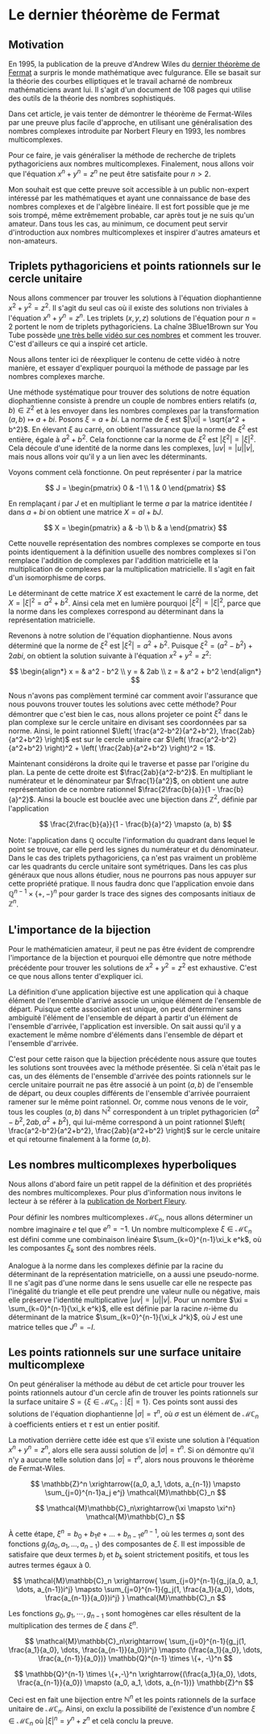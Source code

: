 # Le dernier théorème de Fermat

## Motivation

En 1995, la publication de la preuve d'Andrew Wiles du [dernier théorème de Fermat](https://archive.wikiwix.com/cache/index2.php?url=http%3A%2F%2Fmath.stanford.edu%2F%7Elekheng%2Fflt%2Fwiles.pdf%2Findex.html#federation=archive.wikiwix.com&) a surpris le monde mathématique avec fulgurance. Elle se basait sur la théorie des courbes elliptiques et le travail acharné de nombreux mathématiciens avant lui. Il s'agit d'un document de 108 pages qui utilise des outils de la théorie des nombres sophistiqués.

Dans cet article, je vais tenter de démontrer le théorème de Fermat-Wiles par une preuve plus facile d'approche, en utilisant une généralisation des nombres complexes introduite par Norbert Fleury en 1993, les nombres multicomplexes.

Pour ce faire, je vais généraliser la méthode de recherche de triplets pythagoriciens aux nombres multicomplexes. Finalement, nous allons voir que l'équation $x^n + y^n = z^n$ ne peut être satisfaite pour $n > 2$.

Mon souhait est que cette preuve soit accessible à un public non-expert intéressé par les mathématiques et ayant une connaissance de base des nombres complexes et de l'algèbre linéaire. Il est fort possible que je me sois trompé, même extrêmement probable, car après tout je ne suis qu'un amateur. Dans tous les cas, au minimum, ce document peut servir d'introduction aux nombres multicomplexes et inspirer d'autres amateurs et non-amateurs.

## Triplets pythagoriciens et points rationnels sur le cercle unitaire

Nous allons commencer par trouver les solutions à l'équation diophantienne $x^2 + y^2 = z^2$. Il s'agit du seul cas où il existe des solutions non triviales à l'équation $x^n + y^n = z^n$. Les triplets $(x, y, z)$ solutions de l'équation pour $n = 2$ portent le nom de triplets pythagoriciens. La chaîne 3Blue1Brown sur You Tube possède [une très belle vidéo sur ces nombres](https://www.youtube.com/watch?v=QJYmyhnaaek) et comment les trouver. C'est d'ailleurs ce qui a inspiré cet article.

Nous allons tenter ici de réexpliquer le contenu de cette vidéo à notre manière, et essayer d'expliquer pourquoi la méthode de passage par les nombres complexes marche.

Une méthode systématique pour trouver des solutions de notre équation diophantienne consiste à prendre un couple de nombres entiers relatifs $(a, b) \in \mathbb{Z}^2$ et à les envoyer dans les nombres complexes par la transformation $(a,b) \mapsto a + bi$. Posons $\xi = a + bi$. La norme de $\xi$ est $|\xi| = \sqrt{a^2 + b^2}$. En élevant $\xi$ au carré, on obtient l'assurance que la norme de $\xi^2$ est entière, égale à $a^2 + b^2$. Cela fonctionne car la norme de $\xi^2$ est $|\xi^2| = |\xi|^2$. Cela découle d'une identité de la norme dans les complexes, $|uv| = |u||v|$, mais nous allons voir qu'il y a un lien avec les déterminants. 

Voyons comment celà fonctionne. On peut représenter $i$ par la matrice 

$$
J = \begin{pmatrix}
0 & -1 \\
1 &  0
\end{pmatrix}
$$

En remplaçant $i$ par $J$ et en multipliant le terme $a$ par la matrice identitée $I$ dans $a+bi$ on obtient une matrice $X = aI + bJ$. 

$$
X = \begin{pmatrix}
a & -b \\
b & a
\end{pmatrix}
$$

Cette nouvelle représentation des nombres complexes se comporte en tous points identiquement à la définition usuelle des nombres complexes si l'on remplace l'addition de complexes par l'addition matricielle et la multiplication de complexes par la multiplication matricielle. Il s'agit en fait d'un isomorphisme de corps. 

Le déterminant de cette matrice $X$ est exactement le carré de la norme, $\det X = |\xi|^2 = a^2 + b^2$. Ainsi cela met en lumière pourquoi $|\xi^2| = |\xi|^2$, parce que la norme dans les complexes correspond au déterminant dans la représentation matricielle.

Revenons à notre solution de l'équation diophantienne. Nous avons déterminé que la norme de $\xi^2$ est $|\xi^2| = a^2 + b^2$. Puisque $\xi^2 = (a^2 - b^2) + 2abi$, on obtient la solution suivante à l'équation $x^2 + y^2 = z^2$:

$$
\begin{align*}
x = & a^2 - b^2 \\
y = & 2ab \\
z = & a^2 + b^2
\end{align*}
$$ 

Nous n'avons pas complèment terminé car comment avoir l'assurance que nous pouvons trouver toutes les solutions avec cette méthode? Pour démontrer que c'est bien le cas, nous allons projeter ce point $\xi^2$ dans le plan complexe sur le cercle unitaire en divisant ses coordonnées par sa norme. Ainsi, le point rationnel $\left( \frac{a^2-b^2}{a^2+b^2}, \frac{2ab}{a^2+b^2} \right)$ est sur le cercle unitaire car $\left( \frac{a^2-b^2}{a^2+b^2} \right)^2 + \left( \frac{2ab}{a^2+b^2} \right)^2 = 1$.

Maintenant considérons la droite qui le traverse et passe par l'origine du plan. La pente de cette droite est $\frac{2ab}{a^2-b^2}$. En multipliant le numérateur et le dénominateur par $\frac{1}{a^2}$, on obtient une autre représentation de ce nombre rationnel $\frac{2\frac{b}{a}}{1 - \frac{b}{a}^2}$. Ainsi la boucle est bouclée avec une bijection dans $\mathbb{Z}^2$, définie par l'application

$$
\frac{2\frac{b}{a}}{1 - \frac{b}{a}^2}
\mapsto
(a, b)
$$

Note: l'application dans $\mathbb{Q}$ occulte l'information du quadrant dans lequel le point se trouve, car elle perd les signes du numérateur et du dénominateur. Dans le cas des triplets pythagoriciens, ça n'est pas vraiment un problème car les quadrants du cercle unitaire sont symétriques. Dans les cas plus généraux que nous allons étudier, nous ne pourrons pas nous appuyer sur cette propriété pratique. Il nous faudra donc que l'application envoie dans $\mathbb{Q}^{n-1} \times \{+,-\}^n$ pour garder ls trace des signes des composants initiaux de $\mathbb{Z}^n$.

## L'importance de la bijection

Pour le mathématicien amateur, il peut ne pas être évident de comprendre l'importance de la bijection et pourquoi elle démontre que notre méthode précédente pour trouver les solutions de $x^2 + y^2 = z^2$ est exhaustive. C'est ce que nous allons tenter d'expliquer ici.

La définition d'une application bijective est une application qui à chaque élément de l'ensemble d'arrivé associe un unique élément de l'ensemble de départ. Puisque cette association est unique, on peut déterminer sans ambiguité l'élément de l'ensemble de départ à partir d'un élément de l'ensemble d'arrivée, l'application est inversible. On sait aussi qu'il y a exactement le même nombre d'éléments dans l'ensemble de départ et l'ensemble d'arrivée.

C'est pour cette raison que la bijection précédente nous assure que toutes les solutions sont trouvées avec la méthode présentée. Si celà n'était pas le cas, un des éléments de l'ensemble d'arrivée des points rationnels sur le cercle unitaire pourrait ne pas être associé à un point $(a, b)$ de l'ensemble de départ, ou deux couples différents de l'ensemble d'arrivée pourraient ramener sur le même point rationnel. Or, comme nous venons de le voir, tous les couples $(a, b)$ dans $\mathbb{N}^2$ correspondent à un triplet pythagoricien $(a^2 - b^2, 2ab, a^2 + b^2)$, qui lui-même correspond à un point rationnel $\left( \frac{a^2-b^2}{a^2+b^2}, \frac{2ab}{a^2+b^2} \right)$ sur le cercle unitaire et qui retourne finalement à la forme $(a, b)$.

## Les nombres multicomplexes hyperboliques


Nous allons d'abord faire un petit rappel de la définition et des propriétés des nombres multicomplexes. Pour plus d'information nous invitons le lecteur à se référer à la [publication de Norbert Fleury](http://www.sciencedirect.com/science/article/pii/S0022247X83714101/pdf?md5=99c473b97d70da5a165a55850a33d7ea&pid=1-s2.0-S0022247X83714101-main.pdf).

Pour définir les nombres multicomplexes $\mathcal{M}\mathbb{C}_n$, nous allons déterminer un nombre imaginaire $e$ tel que $e^n = -1$. Un nombre multicomplexe $\xi \in \mathcal{M}\mathbb{C}_n$ est défini comme une combinaison linéaire $\sum_{k=0}^{n-1}\xi_k e^k$, où les composantes $\xi_k$ sont des nombres réels.

Analogue à la norme dans les complexes définie par la racine du déterminant de la représentation matricielle, on a aussi une pseudo-norme. Il ne s'agit pas d'une norme dans le sens usuelle car elle ne respecte pas l'inégalité du triangle et elle peut prendre une valeur nulle ou négative, mais elle préserve l'identité multiplicative $|uv| = |u||v|$. Pour un nombre $\xi = \sum_{k=0}^{n-1}{\xi_k e^k}$, elle est définie par la racine $n$-ième du déterminant de la matrice $\sum_{k=0}^{n-1}{\xi_k J^k}$, où $J$ est une matrice telles que $J^n = -I$.

## Les points rationnels sur une surface unitaire multicomplexe

On peut généraliser la méthode au début de cet article pour trouver les points rationnels autour d'un cercle afin de trouver les points rationnels sur la surface unitaire $S = \{\xi \in \mathcal{M}\mathbb{C}_n: |\xi| = 1\}$. Ces points sont aussi des solutions de l'équation diophantienne $|\sigma| = \tau^n$, où $\sigma$ est un élément de $\mathcal{M}\mathbb{C}_n$ à coefficients entiers et $\tau$ est un entier positif.

La motivation derrière cette idée est que s'il existe une solution à l'équation $x^n + y^n = z^n$, alors elle sera aussi solution de $|\sigma| = \tau^n$. Si on démontre qu'il n'y a aucune telle solution dans $|\sigma| = \tau^n$, alors nous prouvons le théorème de Fermat-Wiles.

$$
\mathbb{Z}^n \xrightarrow{(a_0, a_1, \dots, a_{n-1}) \mapsto \sum_{j=0}^{n-1}a_j e^j} \mathcal{M}\mathbb{C}_n 
$$

$$
 \mathcal{M}\mathbb{C}_n\xrightarrow{\xi \mapsto \xi^n} \mathcal{M}\mathbb{C}_n 
$$

À cette étape, $\xi^n = b_0 + b_1e + \dots + b_{n-1}e^{n-1}$, où les termes $a_j$ sont des fonctions $g_j(a_0, a_1, \dots, a_{n-1})$ des composantes de $\xi$. Il est impossible de satisfaire que deux termes $b_j$ et $b_k$ soient strictement positifs, et tous les autres termes égaux à $0$.  

$$
 \mathcal{M}\mathbb{C}_n \xrightarrow{
\sum_{j=0}^{n-1}{g_j(a_0, a_1, \dots, a_{n-1})i^j}
\mapsto
\sum_{j=0}^{n-1}{g_j(1, \frac{a_1}{a_0}, \dots, \frac{a_{n-1}}{a_0})i^j}
} \mathcal{M}\mathbb{C}_n  
$$

Les fonctions $g_0, g_1, \cdots, g_{n-1}$ sont homogènes car elles résultent de la multiplication des termes de $\xi$ dans $\xi^n$.

$$
 \mathcal{M}\mathbb{C}_n\xrightarrow{ 
\sum_{j=0}^{n-1}{g_j(1, \frac{a_1}{a_0}, \dots, \frac{a_{n-1}}{a_0})i^j}
\mapsto (\frac{a_1}{a_0}, \dots, \frac{a_{n-1}}{a_0})} \mathbb{Q}^{n-1} \times \{+, -\}^n 
$$

$$
\mathbb{Q}^{n-1} \times \{+,-\}^n \xrightarrow{(\frac{a_1}{a_0}, \dots, \frac{a_{n-1}}{a_0}) \mapsto (a_0, a_1, \dots, a_{n-1})} \mathbb{Z}^n
$$

Ceci est en fait une bijection entre $\mathbb{N}^n$ et les points rationnels de la surface unitaire de $\mathcal{M}\mathbb{C}_n$. Ainsi, on exclu la possibilité de l'existence d'un nombre $\xi \in \mathcal{M}\mathbb{C}_n$ où $|\xi|^n = y^n + z^n$ et celà conclu la preuve.
